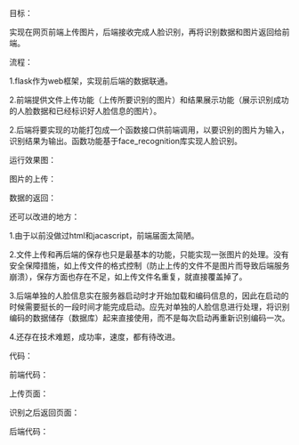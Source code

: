 目标：

实现在网页前端上传图片，后端接收完成人脸识别，再将识别数据和图片返回给前端。

流程：

1.flask作为web框架，实现前后端的数据联通。

2.前端提供文件上传功能（上传所要识别的图片）和结果展示功能（展示识别成功的人脸数据和已经标识好人脸信息的图片）。

2.后端将要实现的功能打包成一个函数接口供前端调用，以要识别的图片为输入，识别结果为输出。函数功能基于face_recognition库实现人脸识别。

运行效果图：

图片的上传：

数据的返回：

还可以改进的地方：

1.由于以前没做过html和jacascript，前端届面太简陋。

2.文件上传和再后端的保存也只是最基本的功能，只能实现一张图片的处理。没有安全保障措施，如上传文件的格式控制（防止上传的文件不是图片而导致后端服务崩溃），保存方面也存在不足，如上传文件名重复，就直接覆盖掉了。

3.后端单独的人脸信息实在服务器启动时才开始加载和编码信息的，因此在启动的时候需要挺长的一段时间才能完成启动。应先对单独的人脸信息进行处理，将识别编码的数据储存（数据库）起来直接使用，而不是每次启动再重新识别编码一次。

4.还存在技术难题，成功率，速度，都有待改进。

代码：

前端代码：

上传页面：

识别之后返回页面：

后端代码：





